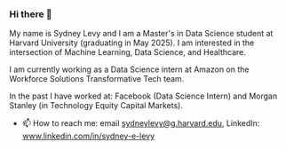 ### Hi there 👋

My name is Sydney Levy and I am a Master's in Data Science student at Harvard University (graduating in May 2025). I am interested in the intersection of Machine Learning, Data Science, and Healthcare.  

I am currently working as a Data Science intern at Amazon on the Workforce Solutions Transformative Tech team. 

In the past I have worked at: Facebook (Data Science Intern) and Morgan Stanley (in Technology Equity Capital Markets).

- 📫 How to reach me: email sydneylevy@g.harvard.edu, LinkedIn: www.linkedin.com/in/sydney-e-levy


<!--
**sydney-levy/sydney-levy** is a ✨ _special_ ✨ repository because its `README.md` (this file) appears on your GitHub profile.

Here are some ideas to get you started:

- 🔭 I’m currently working on ...
- 🌱 I’m currently learning ...
- 👯 I’m looking to collaborate on ...
- 🤔 I’m looking for help with ...
- 💬 Ask me about ...
- 😄 Pronouns: ...
- ⚡ Fun fact: ...
-->
